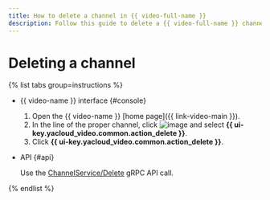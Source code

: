 ```yaml
---
title: How to delete a channel in {{ video-full-name }}
description: Follow this guide to delete a {{ video-full-name }} channel.
---
```


# Deleting a channel

{% list tabs group=instructions %}

- {{ video-name }} interface {#console}

   1. Open the {{ video-name }} [home page]({{ link-video-main }}).
   1. In the line of the proper channel, click ![image](../../../_assets/console-icons/ellipsis.svg) and select **{{ ui-key.yacloud_video.common.action_delete }}**.
   1. Click **{{ ui-key.yacloud_video.common.action_delete }}**.

- API {#api}

   Use the [ChannelService/Delete](../../api-ref/grpc/channel_service.md#Delete) gRPC API call.

{% endlist %}